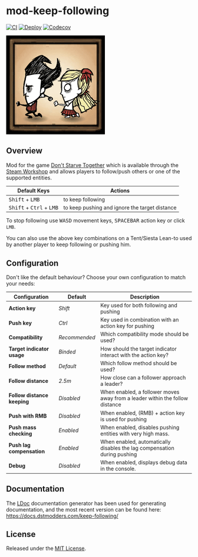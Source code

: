 # mod-keep-following

[![CI](https://img.shields.io/github/workflow/status/dstmodders/mod-keep-following/CI?label=ci)](https://github.com/dstmodders/mod-keep-following/actions/workflows/ci.yml)
[![Deploy](https://img.shields.io/github/workflow/status/dstmodders/mod-keep-following/Deploy?label=deploy)](https://github.com/dstmodders/mod-keep-following/actions/workflows/deploy.yml)
[![Codecov](https://img.shields.io/codecov/c/github/dstmodders/mod-keep-following.svg)](https://codecov.io/gh/dstmodders/mod-keep-following)

[![Keep Following](preview.gif)](https://steamcommunity.com/sharedfiles/filedetails/?id=1835465557)

## Overview

Mod for the game [Don't Starve Together][] which is available through the
[Steam Workshop][] and allows players to follow/push others or one of the
supported entities.

| Default Keys                                        | Actions                                        |
| --------------------------------------------------- | ---------------------------------------------- |
| <kbd>Shift</kbd> + <kbd>LMB</kbd>                   | to keep following                              |
| <kbd>Shift</kbd> + <kbd>Ctrl</kbd> + <kbd>LMB</kbd> | to keep pushing and ignore the target distance |

To stop following use <kbd>WASD</kbd> movement keys, <kbd>SPACEBAR</kbd> action key or click `LMB`.

You can also use the above key combinations on a Tent/Siesta Lean-to used by
another player to keep following or pushing him.

## Configuration

Don't like the default behaviour? Choose your own configuration to match your
needs:

| Configuration               | Default       | Description                                                                  |
| --------------------------- | ------------- | ---------------------------------------------------------------------------- |
| **Action key**              | _Shift_       | Key used for both following and pushing                                      |
| **Push key**                | _Ctrl_        | Key used in combination with an action key for pushing                       |
| **Compatibility**           | _Recommended_ | Which compatibility mode should be used?                                     |
| **Target indicator usage**  | _Binded_      | How should the target indicator interact with the action key?                |
| **Follow method**           | _Default_     | Which follow method should be used?                                          |
| **Follow distance**         | _2.5m_        | How close can a follower approach a leader?                                  |
| **Follow distance keeping** | _Disabled_    | When enabled, a follower moves away from a leader within the follow distance |
| **Push with RMB**           | _Disabled_    | When enabled, (RMB) + action key is used for pushing                         |
| **Push mass checking**      | _Enabled_     | When enabled, disables pushing entities with very high mass.                 |
| **Push lag compensation**   | _Enabled_     | When enabled, automatically disables the lag compensation during pushing     |
| **Debug**                   | _Disabled_    | When enabled, displays debug data in the console.                            |

## Documentation

The [LDoc][] documentation generator has been used for generating documentation,
and the most recent version can be found here:
https://docs.dstmodders.com/keep-following/

## License

Released under the [MIT License](https://opensource.org/licenses/MIT).

[don't starve together]: https://www.klei.com/games/dont-starve-together
[ldoc]: https://stevedonovan.github.io/ldoc/
[steam workshop]: https://steamcommunity.com/sharedfiles/filedetails/?id=1835465557
